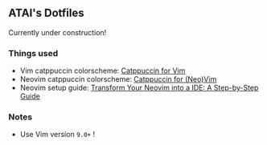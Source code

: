 ## ATAI's Dotfiles

Currently under construction!

### Things used
- Vim catppuccin colorscheme: [Catppuccin for Vim](https://github.com/catppuccin/vim)
- Neovim catppuccin colorscheme: [Catppuccin for (Neo)Vim](https://github.com/catppuccin/nvim)
- Neovim setup guide: [Transform Your Neovim into a IDE: A Step-by-Step Guide](https://martinlwx.github.io/en/config-neovim-from-scratch/)

### Notes
- Use Vim version `9.0+` !
